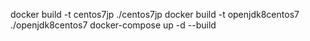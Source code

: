 docker build -t centos7jp ./centos7jp
docker build -t openjdk8centos7 ./openjdk8centos7
docker-compose up -d --build
